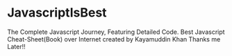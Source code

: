 # JavascriptIsBest
The Complete Javascript Journey, Featuring Detailed Code. 
Best Javascript Cheat-Sheet(Book) over Internet created by Kayamuddin Khan
Thanks me Later!!
